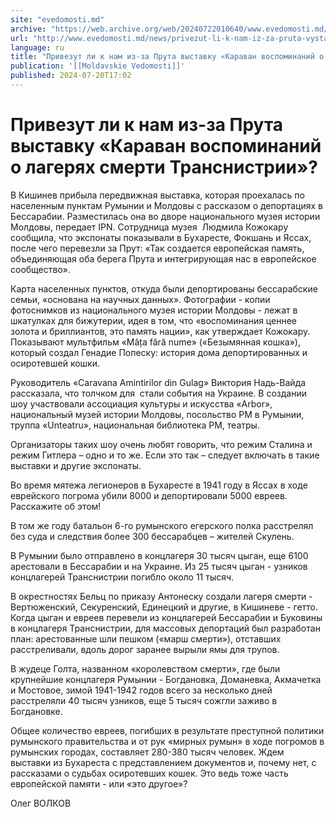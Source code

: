 ```yaml
---
site: "evedomosti.md"
archive: "https://web.archive.org/web/20240722010640/www.evedomosti.md/news/privezut-li-k-nam-iz-za-pruta-vystavku-karavan-vospominanij"
url: "http://www.evedomosti.md/news/privezut-li-k-nam-iz-za-pruta-vystavku-karavan-vospominanij"
language: ru
title: "Привезут ли к нам из-за Прута выставку «Караван воспоминаний о лагерях смерти Транснистрии»?"
publication: '[[Moldavskie Vedomosti]]'
published: 2024-07-20T17:02
---
```


# Привезут ли к нам из-за Прута выставку «Караван воспоминаний о лагерях смерти Транснистрии»?

В Кишинев прибыла передвижная выставка, которая проехалась по населенным пунктам Румынии и Молдовы с рассказом о депортациях в Бессарабии. Разместилась она во дворе национального музея истории Молдовы, передает IPN. Сотрудница музея  Людмила Кожокару сообщила, что экспонаты показывали в Бухаресте, Фокшань и Яссах, после чего перевезли за Прут: «Так создается европейская память, объединяющая оба берега Прута и интегрирующая нас в европейское сообщество».

Карта населенных пунктов, откуда были депортированы бессарабские семьи, «основана на научных данных». Фотографии - копии фотоснимков из национального музея истории Молдовы - лежат в шкатулках для бижутерии, идея в том, что «воспоминания ценнее золота и бриллиантов, это память нации», как утверждает Кожокару. Показывают мультфильм «Mâța fără nume» («Безымянная кошка»), который создал Генадие Попеску: история дома депортированных и осиротевшей кошки.

Руководитель «Caravana Amintirilor din Gulag» Виктория Надь-Вайда рассказала, что толчком для  стали события на Украине. В создании шоу участвовали ассоциация культуры и искусства «Arbor», национальный музей истории Молдовы, посольство РМ в Румынии, труппа «Unteatru», национальная библиотека РМ, театры.

Организаторы таких шоу очень любят говорить, что режим Сталина и режим Гитлера – одно и то же. Если это так – следует включать в такие выставки и другие экспонаты.

Во время мятежа легионеров в Бухаресте в 1941 году в Яссах в ходе еврейского погрома убили 8000 и депортировали 5000 евреев. Расскажите об этом!

В том же году батальон 6-го румынского егерского полка расстрелял без суда и следствия более 300 бессарабцев – жителей Скулень.

В Румынии было отправлено в концлагеря 30 тысяч цыган, еще 6100 арестовали в Бессарабии и на Украине. Из 25 тысяч цыган - узников концлагерей Транснистрии погибло около 11 тысяч.

В окрестностях Бельц по приказу Антонеску создали лагеря смерти - Вертюженский, Секуренский, Единецкий и другие, в Кишиневе - гетто. Когда цыган и евреев перевели из концлагерей Бессарабии и Буковины в концлагеря Транснистрии, для массовых депортаций был разработан план: арестованные шли пешком («марш смерти»), отставших расстреливали, вдоль дорог заранее вырыли ямы для трупов.

В жудеце Голта, названном «королевством смерти», где были крупнейшие концлагеря Румынии - Богдановка, Доманевка, Акмачетка и Мостовое, зимой 1941-1942 годов всего за несколько дней расстреляли 40 тысяч узников, еще 5 тысяч сожгли заживо в Богдановке.

Общее количество евреев, погибших в результате преступной политики румынского правительства и от рук «мирных румын» в ходе погромов в румынских городах, составляет 280-380 тысяч человек. Ждем выставки из Бухареста с представлением документов и, почему нет, с рассказами о судьбах осиротевших кошек. Это ведь тоже часть европейской памяти - или «это другое»?

Олег ВОЛКОВ